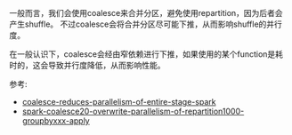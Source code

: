 一般而言，我们会使用coalesce来合并分区，避免使用repartition，因为后者会产生shuffle。
不过coalesce会将合并分区尽可能下推，从而影响shuffle的并行度。

在一般认识下，coalesce会经由窄依赖进行下推，如果使用的某个function是耗时的，这会导致并行度降低，从而影响性能。

参考:
- [coalesce-reduces-parallelism-of-entire-stage-spark](https://stackoverflow.com/questions/44494656/coalesce-reduces-parallelism-of-entire-stage-spark)
- [spark-coalesce20-overwrite-parallelism-of-repartition1000-groupbyxxx-apply](https://stackoverflow.com/questions/57952905/spark-coalesce20-overwrite-parallelism-of-repartition1000-groupbyxxx-apply)